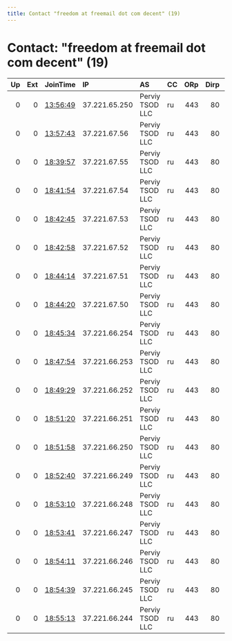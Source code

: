 ```yaml
---
title: Contact "freedom at freemail dot com decent" (19)
---
```


# Contact: "freedom at freemail dot com decent" (19)

|   Up |   Ext | JoinTime                                                                                            | IP            | AS              | CC   |   ORp |   Dirp | OS    | Version   | Nickname   |   eFamMembers |
|-----:|------:|:----------------------------------------------------------------------------------------------------|:--------------|:----------------|:-----|------:|-------:|:------|:----------|:-----------|--------------:|
|    0 |     0 | [13:56:49](https://metrics.torproject.org/rs.html#details/544230AE556C49CBDE106785FE411EE061598914) | 37.221.65.250 | Perviy TSOD LLC | ru   |   443 |     80 | Linux | 0.4.5.8   | DTFNODE78  |             1 |
|    0 |     0 | [13:57:43](https://metrics.torproject.org/rs.html#details/593407978F88E7D2B45045676E7C3792BC2C9998) | 37.221.67.56  | Perviy TSOD LLC | ru   |   443 |     80 | Linux | 0.4.5.8   | DTFNODE77  |             1 |
|    0 |     0 | [18:39:57](https://metrics.torproject.org/rs.html#details/FDC456B40ABF04ED01C4D2DF62E3E34025FB8DD6) | 37.221.67.55  | Perviy TSOD LLC | ru   |   443 |     80 | Linux | 0.4.5.8   | DTFNODE76  |             1 |
|    0 |     0 | [18:41:54](https://metrics.torproject.org/rs.html#details/6F72987187EB48223995BEFA721755932660D0D7) | 37.221.67.54  | Perviy TSOD LLC | ru   |   443 |     80 | Linux | 0.4.5.8   | DTFNODE75  |             1 |
|    0 |     0 | [18:42:45](https://metrics.torproject.org/rs.html#details/E0B1ACEB2020E2AEBDD61D088863A39C5A5153DE) | 37.221.67.53  | Perviy TSOD LLC | ru   |   443 |     80 | Linux | 0.4.5.8   | DTFNODE74  |             1 |
|    0 |     0 | [18:42:58](https://metrics.torproject.org/rs.html#details/75CCA27E6E9A9D208EF71AE60F43E129428575ED) | 37.221.67.52  | Perviy TSOD LLC | ru   |   443 |     80 | Linux | 0.4.5.8   | DTFNODE73  |             1 |
|    0 |     0 | [18:44:14](https://metrics.torproject.org/rs.html#details/F6247E4CE45231A0B44377FADC8549E82E4FDF5E) | 37.221.67.51  | Perviy TSOD LLC | ru   |   443 |     80 | Linux | 0.4.5.8   | DTFNODE72  |             1 |
|    0 |     0 | [18:44:20](https://metrics.torproject.org/rs.html#details/86757446C7978D37DE3B4044BAEB4FDB34FD74CE) | 37.221.67.50  | Perviy TSOD LLC | ru   |   443 |     80 | Linux | 0.4.5.8   | DTFNODE71  |             1 |
|    0 |     0 | [18:45:34](https://metrics.torproject.org/rs.html#details/9CF7F42400E96F49697BC6B48FFA4176D5AB785D) | 37.221.66.254 | Perviy TSOD LLC | ru   |   443 |     80 | Linux | 0.4.5.8   | DTFNODE70  |             1 |
|    0 |     0 | [18:47:54](https://metrics.torproject.org/rs.html#details/1A3247ED0A7298150DAD6A32822B5948AB59F00D) | 37.221.66.253 | Perviy TSOD LLC | ru   |   443 |     80 | Linux | 0.4.5.8   | DTFNODE69  |             1 |
|    0 |     0 | [18:49:29](https://metrics.torproject.org/rs.html#details/1CCDABC8710679BF30AFC0F973A8B065A2938529) | 37.221.66.252 | Perviy TSOD LLC | ru   |   443 |     80 | Linux | 0.4.5.8   | DTFNODE68  |             1 |
|    0 |     0 | [18:51:20](https://metrics.torproject.org/rs.html#details/EA677318632B1AEA1DD50752080AA2F8229AC782) | 37.221.66.251 | Perviy TSOD LLC | ru   |   443 |     80 | Linux | 0.4.5.8   | DTFNODE67  |             1 |
|    0 |     0 | [18:51:58](https://metrics.torproject.org/rs.html#details/C677A8940EBCFC9AD2DD2469E230AE07DC53EC8C) | 37.221.66.250 | Perviy TSOD LLC | ru   |   443 |     80 | Linux | 0.4.5.8   | DTFNODE66  |             1 |
|    0 |     0 | [18:52:40](https://metrics.torproject.org/rs.html#details/7D49F10287F3E946334384083983AE90426C7767) | 37.221.66.249 | Perviy TSOD LLC | ru   |   443 |     80 | Linux | 0.4.5.8   | DTFNODE65  |             1 |
|    0 |     0 | [18:53:10](https://metrics.torproject.org/rs.html#details/A28D6C0BAA9EEBD288713357C46CF6EF081EF673) | 37.221.66.248 | Perviy TSOD LLC | ru   |   443 |     80 | Linux | 0.4.5.8   | DTFNODE64  |             1 |
|    0 |     0 | [18:53:41](https://metrics.torproject.org/rs.html#details/8379C32653958C165A9C210350C1040B26AF9E7B) | 37.221.66.247 | Perviy TSOD LLC | ru   |   443 |     80 | Linux | 0.4.5.8   | DTFNODE63  |             1 |
|    0 |     0 | [18:54:11](https://metrics.torproject.org/rs.html#details/3D52C0AA82E5D0E265349FC48A4ADC030274C41C) | 37.221.66.246 | Perviy TSOD LLC | ru   |   443 |     80 | Linux | 0.4.5.8   | DTFNODE62  |             1 |
|    0 |     0 | [18:54:39](https://metrics.torproject.org/rs.html#details/0F2C2C4189F74AE92D61207A610E5BFAF76B8184) | 37.221.66.245 | Perviy TSOD LLC | ru   |   443 |     80 | Linux | 0.4.5.8   | DTFNODE61  |             1 |
|    0 |     0 | [18:55:13](https://metrics.torproject.org/rs.html#details/DE0831E369161F4D4576131E21F8360778FBC9B9) | 37.221.66.244 | Perviy TSOD LLC | ru   |   443 |     80 | Linux | 0.4.5.8   | DTFNODE60  |             1 |
